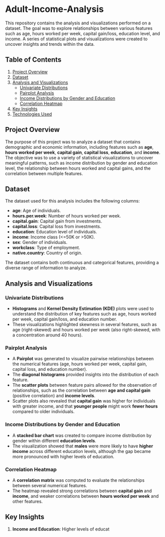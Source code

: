 # Adult-Income-Analysis

This repository contains the analysis and visualizations performed on a dataset. The goal was to explore relationships between various features such as age, hours worked per week, capital gain/loss, education level, and income. A series of statistical plots and visualizations were created to uncover insights and trends within the data.

## Table of Contents

1. [Project Overview](#project-overview)
2. [Dataset](#dataset)
3. [Analysis and Visualizations](#analysis-and-visualizations)
    - [Univariate Distributions](#univariate-distributions)
    - [Pairplot Analysis](#pairplot-analysis)
    - [Income Distributions by Gender and Education](#income-distributions-by-gender-and-education)
    - [Correlation Heatmap](#correlation-heatmap)
4. [Key Insights](#key-insights)
5. [Technologies Used](#technologies-used)

## Project Overview

The purpose of this project was to analyze a dataset that contains demographic and economic information, including features such as **age**, **hours worked per week**, **capital gain**, **capital loss**, **education**, and **income**. The objective was to use a variety of statistical visualizations to uncover meaningful patterns, such as income distribution by gender and education level, the relationship between hours worked and capital gains, and the correlation between multiple features.

## Dataset

The dataset used for this analysis includes the following columns:
- **age**: Age of individuals.
- **hours.per.week**: Number of hours worked per week.
- **capital.gain**: Capital gain from investments.
- **capital.loss**: Capital loss from investments.
- **education**: Education level of individuals.
- **income**: Income class (<=50K or >50K).
- **sex**: Gender of individuals.
- **workclass**: Type of employment.
- **native.country**: Country of origin.

The dataset contains both continuous and categorical features, providing a diverse range of information to analyze.

## Analysis and Visualizations

### Univariate Distributions

- **Histograms** and **Kernel Density Estimation (KDE)** plots were used to understand the distribution of key features such as age, hours worked per week, capital gain/loss, and education number.
- These visualizations highlighted skewness in several features, such as age (right-skewed) and hours worked per week (also right-skewed, with a concentration around 40 hours).

### Pairplot Analysis

- A **Pairplot** was generated to visualize pairwise relationships between the numerical features (age, hours worked per week, capital gain, capital loss, and education number).
- The **diagonal histograms** provided insights into the distribution of each feature.
- The **scatter plots** between feature pairs allowed for the observation of relationships, such as the correlation between **age and capital gain** (positive correlation) and **income levels**.
- Scatter plots also revealed that **capital gain** was higher for individuals with greater income, and that **younger people** might work **fewer hours** compared to older individuals.

### Income Distributions by Gender and Education

- A **stacked bar chart** was created to compare income distribution by gender within different **education levels**.
- The visualization showed that **males** were more likely to have **higher income** across different education levels, although the gap became more pronounced with higher levels of education.
  
### Correlation Heatmap

- A **correlation matrix** was computed to evaluate the relationships between several numerical features.
- The heatmap revealed strong correlations between **capital gain** and **income**, and weaker correlations between **hours worked per week** and other features.

## Key Insights

1. **Income and Education**: Higher levels of educat
